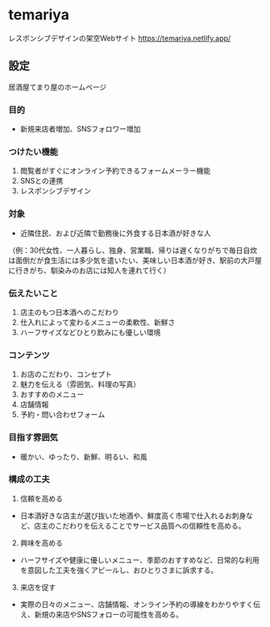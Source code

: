 # temariya
レスポンシブデザインの架空Webサイト
https://temariya.netlify.app/

## 設定
居酒屋てまり屋のホームページ

### 目的
* 新規来店者増加、SNSフォロワー増加

### つけたい機能
1. 閲覧者がすぐにオンライン予約できるフォームメーラー機能
2. SNSとの連携
3. レスポンシブデザイン

### 対象
* 近隣住民、および近隣で勤務後に外食する日本酒が好きな人

（例：30代女性、一人暮らし、独身、営業職、帰りは遅くなりがちで毎日自炊は面倒だが食生活には多少気を遣いたい、美味しい日本酒が好き、駅前の大戸屋に行きがち、馴染みのお店には知人を連れて行く）

### 伝えたいこと
1. 店主のもつ日本酒へのこだわり
2. 仕入れによって変わるメニューの柔軟性、新鮮さ
3. ハーフサイズなどひとり飲みにも優しい環境

### コンテンツ
1. お店のこだわり、コンセプト
2. 魅力を伝える（雰囲気、料理の写真）
3. おすすめのメニュー
4. 店舗情報
5. 予約・問い合わせフォーム

### 目指す雰囲気
* 暖かい、ゆったり、新鮮、明るい、和風

### 構成の工夫
1. 信頼を高める
* 日本酒好きな店主が選び抜いた地酒や、鮮度高く市場で仕入れるお刺身など、店主のこだわりを伝えることでサービス品質への信頼性を高める。

2. 興味を高める
* ハーフサイズや健康に優しいメニュー、季節のおすすめなど、日常的な利用を意図した工夫を強くアピールし、おひとりさまに訴求する。

3. 来店を促す
* 実際の日々のメニュー、店舗情報、オンライン予約の導線をわかりやすく伝え、新規の来店やSNSフォローの可能性を高める。